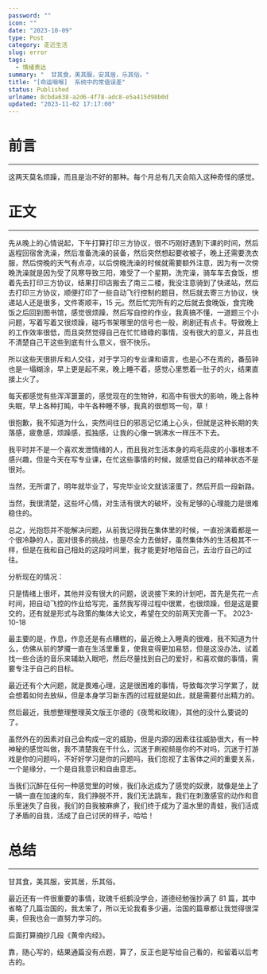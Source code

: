 ```yaml
---
password: ""
icon: ""
date: "2023-10-09"
type: Post
category: 走近生活
slug: error
tags:
  - 情绪表达
summary: "  甘其食，美其服，安其居，乐其俗。"
title: "[命运咽喉]  系统中的常值误差"
status: Published
urlname: 8cbda638-a2d6-4f78-adc8-e5a415d98b0d
updated: "2023-11-02 17:17:00"
---
```


# 前言

---

这两天莫名烦躁，而且是治不好的那种。每个月总有几天会陷入这种奇怪的感觉。

# 正文

---

先从晚上的心情说起，下午打算打印三方协议，很不巧刚好遇到下课的时间，然后返程回宿舍洗澡，然后准备洗澡的装备，然后突然想起要收被子，晚上还需要洗衣服，然后傍晚的天气有点凉，以后傍晚洗澡的时候就需要额外注意，因为有一次傍晚洗澡就是因为受了风寒导致三阳，难受了一个星期，洗完澡，骑车车去食饭，想着先去打印三方协议，结果打印店搬去了南三二楼，我没注意骑到了快递站，然后去打印三方协议，顺便打印了一些自动飞行控制的题目，然后就去寄三方协议，快递站人还是很多，文件寄顺丰，15 元。然后忙完所有的之后就去食晚饭，食完晚饭之后回到图书馆，感觉很烦躁，然后写自控的作业，我真搞不懂，一道题三个小问题，写着写着又很烦躁，碰巧书架哪里的信号也一般，刷剧还有点卡。导致晚上的工作效率很低，而且突然觉得自己在忙忙碌碌的事情，没有很大的意义，并且也不清楚自己干这些到底有什么意义，很不快乐。

所以这些天很排斥和人交往，对于学习的专业课和语言，也是心不在焉的，番茄钟也是一塌糊涂，早上更是起不来，晚上睡不着，感觉心里憋着一肚子的火，结果直接上火了。

每天都感觉有些浑浑噩噩的，感觉现在的生物钟，和高中有很大的影响，晚上各种失眠，早上各种打盹，中午各种睡不够，我真的很想骂一句，草！

很抱歉，我不知道为什么，突然间往日的邪恶记忆涌上心头，但就是这种长期的失落感，疲惫感，烦躁感，孤独感，让我的心像一锅沸水一样压不下去。

我平时并不是一个喜欢发泄情绪的人，而且我对生活本身的鸡毛蒜皮的小事根本不感兴趣，但是今天在写专业课，在忙这些事情的时候，就感觉自己的精神状态不是很对。

当然，无所谓了，明年就毕业了，写完毕业论文就该滚蛋了，然后开启一段新路。

当然，我很清楚，这些坏心情，对生活有很大的破坏，没有足够的心理能力是很难稳住的。

总之，光抱怨并不能解决问题，从前我记得我在集体里的时候，一直扮演着都是一个很冷静的人，面对很多的挑战，也是尽全力去做好，虽然集体外的生活极其不一样，但是在我和自己相处的这段时间里，我才能更好地陪自己，去治疗自己的过往。

分析现在的情况：

只是情绪上很坏，其他并没有很大的问题，说说接下来的计划吧，首先是先花一点时间，把自动飞控的作业给写完，虽然我写得过程中很累，也很烦躁，但是这是要交的，还有就是形式与政策的集体大论文，希望在交的前两天完善一下。 2023-10-18

最主要的是，作息，作息还是有点糟糕的，最近晚上入睡真的很难，我不知道为什么，仿佛从前的梦魇一直在生活里重复，使我变得更加易怒，但是这没办法，试着找一些合适的音乐来辅助入眠吧，然后尽量找到自己的爱好，和喜欢做的事情，需要专注于自己的目标。

最近还有个大问题，就是畏难心理，这是很困难的事情，导致每次学习学累了，就会想着如何去放纵，但是本身学习新东西的过程就是如此，就是需要付出精力的。

然后最近，我想整理整理英文版王尔德的《夜莺和玫瑰》，其他的没什么要说的了。

虽然外在的因素对自己会构成一定的威胁，但是内源的因素往往威胁很大，有一种神秘的感觉叫做，我不清楚我在干什么，沉迷于刷视频是你的不对吗，沉迷于打游戏是你的问题吗，不好好学习是你的问题吗，我们忽视了主客体之间的重要关系，一个是缘分，一个是自我意识和自由意志。

当我们沉醉在任何一种感觉里的时候，我们永远成为了感觉的奴隶，就像是坐上了一辆一直在加速的车，我们挣脱不开，我们无法跳车，我们在刺激感官的动作和音乐里迷失了自我，我们的自我被麻痹了，我们终于成为了温水里的青蛙，我们活成了矛盾的自我，活成了自己讨厌的样子，哈哈！

# 总结

---

甘其食，美其服，安其居，乐其俗。

最近还有一件很重要的事情，玫瑰千纸鹤没学会，道德经勉强抄满了 81 篇，其中省略了几篇治国的，我太笨了，所以无论我看多少遍，治国的篇章都让我觉得很深奥，但我也会一直努力学习的。

后面打算摘抄几段《黄帝内经》。

靠，随心写的，结果通篇没有点题，算了，反正也是写给自己看的，和留着以后考古的。
